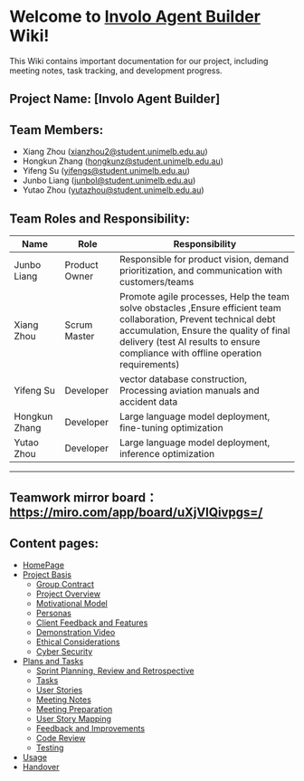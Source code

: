 # Welcome to [Involo Agent Builder](./) Wiki!

This Wiki contains important documentation for our project, including meeting notes, task tracking, and development progress.

## Project Name: [Involo Agent Builder]
## Team Members:
- Xiang Zhou (xianzhou2@student.unimelb.edu.au)
- Hongkun Zhang (hongkunz@student.unimelb.edu.au)
- Yifeng Su (yifengs@student.unimelb.edu.au)
- Junbo Liang (junbol@student.unimelb.edu.au)
- Yutao Zhou (yutazhou@student.unimelb.edu.au)

## Team Roles and Responsibility:
| Name         | Role           | Responsibility      |
|--------------|--------------|--------------------|
| Junbo Liang  |Product Owner| Responsible for product vision, demand prioritization, and communication with customers/teams |
| Xiang Zhou   |Scrum Master|Promote agile processes, Help the team solve obstacles ,Ensure efficient team collaboration, Prevent technical debt accumulation, Ensure the quality of final delivery (test AI results to ensure compliance with offline operation requirements)|
| Yifeng Su    | Developer    |vector database construction, Processing aviation manuals and accident data|
| Hongkun Zhang| Developer    |Large language model deployment, fine-tuning optimization |
| Yutao Zhou   | Developer    |Large language model deployment,  inference optimization |

---
Teamwork mirror board： https://miro.com/app/board/uXjVIQivpgs=/
---

## Content pages:
- [HomePage](./)
- [Project Basis](./project-basis)
  - [Group Contract](./group-contract)
  - [Project Overview](./project-overview)
  - [Motivational Model](./motivational-model)
  - [Personas](./personas)
  - [Client Feedback and Features](./Client-Feedback-and-Features)
  - [Demonstration Video](./Demonstration-Video)
  - [Ethical Considerations](./Ethical-Considerations)
  - [Cyber Security](./Cyber-Security)
- [Plans and Tasks](./plans-and-Tasks)
  - [Sprint Planning, Review and Retrospective](./Sprint-Planning-Review-and-Retrospective)
  - [Tasks](./task-updates)
  - [User Stories](./user-stories)
  - [Meeting Notes](./meeting-notes)
  - [Meeting Preparation](./requirements-elicitation)
  - [User Story Mapping](./User-Story-Mapping)
  - [Feedback and Improvements](./Feedback-and-Our-Improvements)
  - [Code Review](./Code-Review)
  - [Testing](./Testing)
- [Usage](./Usage)
- [Handover](./Handover)